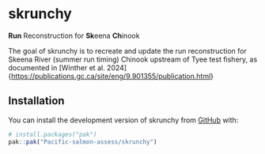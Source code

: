
<!-- README.md is generated from README.Rmd. Please edit that file -->

# skrunchy

<!-- badges: start -->
<!-- badges: end -->

**Run** Reconstruction for **Sk**eena **Ch**inook

The goal of skrunchy is to recreate and update the run reconstruction
for Skeena River (summer run timing) Chinook upstream of Tyee test
fishery, as documented in \[Winther et
al. 2024\]{<https://publications.gc.ca/site/eng/9.901355/publication.html>}

## Installation

You can install the development version of skrunchy from
[GitHub](https://github.com/) with:

``` r
# install.packages("pak")
pak::pak("Pacific-salmon-assess/skrunchy")
```

<!-- ## Example -->
<!-- This is a basic example which shows you how to solve a common problem: -->
<!-- ```{r example} -->
<!-- #library(skrunchy) -->
<!-- ## basic example code -->
<!-- ``` -->
<!-- What is special about using `README.Rmd` instead of just `README.md`? You can include R chunks like so: -->
<!-- ```{r cars} -->
<!-- #summary(cars) -->
<!-- ``` -->
<!-- You'll still need to render `README.Rmd` regularly, to keep `README.md` up-to-date. `devtools::build_readme()` is handy for this. -->
<!-- You can also embed plots, for example: -->
<!-- ```{r pressure, echo = FALSE} -->
<!-- #plot(pressure) -->
<!-- ``` -->
<!-- In that case, don't forget to commit and push the resulting figure files, so they display on GitHub and CRAN. -->
